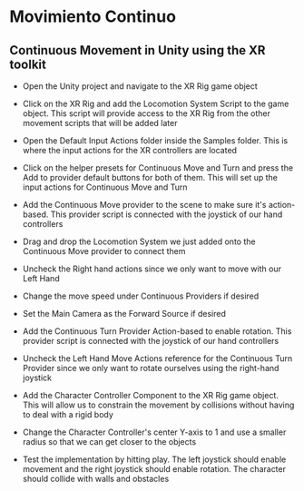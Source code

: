 # Movimiento Continuo

## Continuous Movement in Unity using the XR toolkit

* Open the Unity project and navigate to the XR Rig game object

* Click on the XR Rig and add the Locomotion System Script to the game object. This script will provide access to the XR Rig from the other movement scripts that will be added later

* Open the Default Input Actions folder inside the Samples folder. This is where the input actions for the XR controllers are located

* Click on the helper presets for Continuous Move and Turn and press the Add to provider default buttons for both of them. This will set up the input actions for Continuous Move and Turn

* Add the Continuous Move provider to the scene to make sure it's action-based. This provider script is connected with the joystick of our hand controllers

* Drag and drop the Locomotion System we just added onto the Continuous Move provider to connect them

* Uncheck the Right hand actions since we only want to move with our Left Hand

* Change the move speed under Continuous Providers if desired

* Set the Main Camera as the Forward Source if desired

* Add the Continuous Turn Provider Action-based to enable rotation. This provider script is connected with the joystick of our hand controllers


* Uncheck the Left Hand Move Actions reference for the Continuous Turn Provider since we only want to rotate ourselves using the right-hand joystick

* Add the Character Controller Component to the XR Rig game object. This will allow us to constrain the movement by collisions without having to deal with a rigid body


* Change the Character Controller's center Y-axis to 1 and use a smaller radius so that we can get closer to the objects

* Test the implementation by hitting play. The left joystick should enable movement and the right joystick should enable rotation. The character should collide with walls and obstacles

